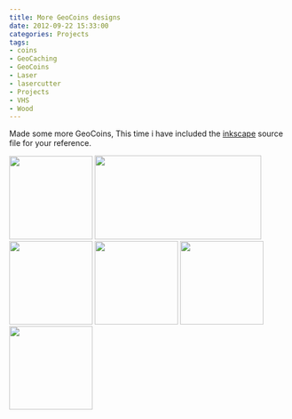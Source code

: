 ```yaml
---
title: More GeoCoins designs
date: 2012-09-22 15:33:00
categories: Projects
tags: 
- coins
- GeoCaching
- GeoCoins
- Laser
- lasercutter
- Projects
- VHS
- Wood
---
```

Made some more GeoCoins, This time i have included the <a href="http://inkscape.org/">inkscape</a> source file for your reference.

<img class=" size-thumbnail wp-image-2872" title="2012-09-22 16.14.52" src="/public/uploads/2012/09/2012-09-22-16.14.52-150x150.jpg" alt="" width="150" height="150" /> <img class=" size-medium wp-image-2873" title="gc51-58" src="/public/uploads/2012/09/gc51-58-300x151.png" alt="" width="300" height="151" /> <img class=" size-thumbnail wp-image-2867" title="2012-09-21 22.58.55" src="/public/uploads/2012/09/2012-09-21-22.58.55-150x150.jpg" alt="" width="150" height="150" /> <a href="/public/uploads/2012/09/2012-09-21-22.59.05.jpg"><img class=" size-thumbnail wp-image-2868" title="2012-09-21 22.59.05" src="/public/uploads/2012/09/2012-09-21-22.59.05-150x150.jpg" alt="" width="150" height="150" /></a> <a href="/public/uploads/2012/09/2012-09-21-22.59.12.jpg"><img class=" size-thumbnail wp-image-2869" title="2012-09-21 22.59.12" src="/public/uploads/2012/09/2012-09-21-22.59.12-150x150.jpg" alt="" width="150" height="150" /></a> <a href="/public/uploads/2012/09/2012-09-21-22.59.49.jpg"><img class=" size-thumbnail wp-image-2870" title="2012-09-21 22.59.49" src="/public/uploads/2012/09/2012-09-21-22.59.49-150x150.jpg" alt="" width="150" height="150" /></a>
